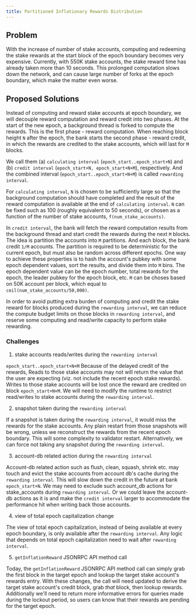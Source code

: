 ```yaml
---
title: Partitioned Inflationary Rewards Distribution
---
```


## Problem

With the increase of number of stake accounts, computing and redeeming the stake
rewards at the start block of the epoch boundary becomes very expensive.
Currently, with 550K stake accounts, the stake reward time has already taken
more than 10 seconds. This prolonged computation slows down the network, and can
cause large number of forks at the epoch boundary, which make the matter even
worse.

## Proposed Solutions

Instead of computing and reward stake accounts at epoch boundary, we will
decouple reward computation and reward credit into two phases. At the start of
the new epoch, a background thread is forked to compute the rewards. This is the
first phase - reward computation. When reaching block height `N` after the
epoch, the bank starts the second phase - reward credit, in which the rewards
are credited to the stake accounts, which will last for `M` blocks.

We call them (a) `calculating interval` (`epoch_start..epoch_start+N`) and (b)
`credit interval` (`epoch_start+N, epoch_start+N+M`), respectively. And the
combined interval (`epoch_start..epoch_start+N+M`) is called `rewarding interval`.

For `calculating interval`, `N` is chosen to be sufficiently large so that the
background computation should have completed and the result of the reward
computation is available at the end of `calculating interval`. `N` can be fixed
such as 100 (roughly equivalent to 50 seconds), or chosen as a function of the
number of stake accounts, `f(num_stake_accounts)`.

In `credit interval`,  the bank will fetch the reward computation results from
the background thread and start credit the rewards during the next `M` blocks.
The idea is partition the accounts into `M` partitions. And each block, the bank
credit `1/M` accounts. The partition is required to be deterministic for the
current epoch, but must also be random across different epochs. One way to
achieve these properties is to hash the account's pubkey with some epoch
dependent values, sort the results, and divide them into `M` bins. The epoch
dependent value can be the epoch number, total rewards for the epoch, the leader
pubkey for the epoch block, etc. `M` can be choses based on 50K account per
block, which equal to `ceil(num_stake_accounts/50,000)`.

In order to avoid putting extra burden of computing and credit the stake reward
for blocks produced during the `rewarding interval`, we can reduce the compute
budget limits on those blocks in `rewarding interval`, and reserve some computing
and read/write capacity to perform stake rewarding.

### Challenges

1. stake accounts reads/writes during the `rewarding interval`

`epoch_start..epoch_start+N+M` Because of the delayed credit of the rewards,
Reads to those stake accounts may not will return the value that the user are
expecting (viz. not include the recent epoch stake rewards). Writes to those
stake accounts will be lost once the reward are credited on block
`epoch_start+N+M`. We will need to modify the runtime to restrict read/writes to
stake accounts during the `rewarding interval`.

2. snapshot taken during the `rewarding interval`

If a snapshot is taken during the `rewarding interval`, it would miss the
rewards for the stake accounts. Any plain restart from those snapshots will be
wrong, unless we reconstruct the rewards from the recent epoch boundary. This
will some complexity to validator restart. Alternatively, we can force not
taking any snapshot during the `rewarding interval`.

3. account-db related action during the `rewarding interval`

Account-db related action such as flush, clean, squash, shrink etc. may touch
and evict the stake accounts from account db's cache during the
`rewarding interval`. This will slow down the credit in the future at bank `epoch_start+N`.
We may need to exclude such account_db actions for stake_accounts during
`rewarding interval`. Or we could leave the account-db actions as it is and make
the `credit interval` larger to accommodate the performance hit when writing
back those accounts.

4. view of total epoch capitalization change

The view of total epoch capitalization, instead of being available at every
epoch boundary, is only available after the `rewarding interval`. Any logic that
depends on total epoch capitalization need to wait after `rewarding interval`.

5. `getInflationReward` JSONRPC API method call

Today, the `getInflationReward` JSONRPC API method call can simply grab the
first block in the target epoch and lookup the target stake account's rewards
entry.  With these changes, the call will need updated to derive the target
stake account's credit block, grab _that_ block, then lookup rewards.
Additionally we'll need to return more informative errors for queries made
during the lockout period, so users can know that their rewards are pending for
the target epoch.
